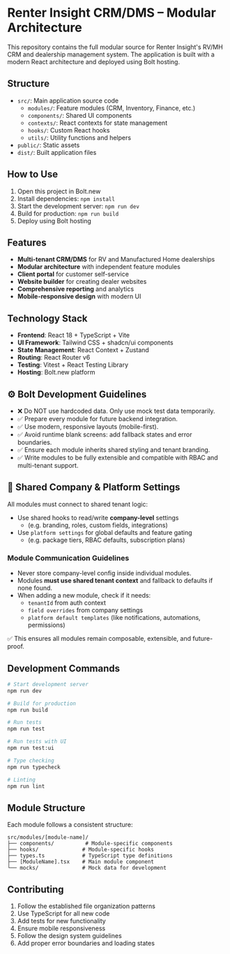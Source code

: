 # Renter Insight CRM/DMS – Modular Architecture

This repository contains the full modular source for Renter Insight's RV/MH CRM and dealership management system. The application is built with a modern React architecture and deployed using Bolt hosting.

## Structure

- `src/`: Main application source code
  - `modules/`: Feature modules (CRM, Inventory, Finance, etc.)
  - `components/`: Shared UI components
  - `contexts/`: React contexts for state management
  - `hooks/`: Custom React hooks
  - `utils/`: Utility functions and helpers
- `public/`: Static assets
- `dist/`: Built application files

## How to Use

1. Open this project in Bolt.new
2. Install dependencies: `npm install`
3. Start the development server: `npm run dev`
4. Build for production: `npm run build`
5. Deploy using Bolt hosting

## Features

- **Multi-tenant CRM/DMS** for RV and Manufactured Home dealerships
- **Modular architecture** with independent feature modules
- **Client portal** for customer self-service
- **Website builder** for creating dealer websites
- **Comprehensive reporting** and analytics
- **Mobile-responsive design** with modern UI

## Technology Stack

- **Frontend**: React 18 + TypeScript + Vite
- **UI Framework**: Tailwind CSS + shadcn/ui components
- **State Management**: React Context + Zustand
- **Routing**: React Router v6
- **Testing**: Vitest + React Testing Library
- **Hosting**: Bolt.new platform

## ⚙️ Bolt Development Guidelines

- ❌ Do NOT use hardcoded data. Only use mock test data temporarily.
- ✅ Prepare every module for future backend integration.
- ✅ Use modern, responsive layouts (mobile-first).
- ✅ Avoid runtime blank screens: add fallback states and error boundaries.
- ✅ Ensure each module inherits shared styling and tenant branding.
- ✅ Write modules to be fully extensible and compatible with RBAC and multi-tenant support.

## 🧩 Shared Company & Platform Settings

All modules must connect to shared tenant logic:

- Use shared hooks to read/write **company-level** settings
  - (e.g. branding, roles, custom fields, integrations)
- Use `platform settings` for global defaults and feature gating
  - (e.g. package tiers, RBAC defaults, subscription plans)

### Module Communication Guidelines

- Never store company-level config inside individual modules.
- Modules **must use shared tenant context** and fallback to defaults if none found.
- When adding a new module, check if it needs:
  - `tenantId` from auth context
  - `field overrides` from company settings
  - `platform default templates` (like notifications, automations, permissions)

✅ This ensures all modules remain composable, extensible, and future-proof.

## Development Commands

```bash
# Start development server
npm run dev

# Build for production
npm run build

# Run tests
npm run test

# Run tests with UI
npm run test:ui

# Type checking
npm run typecheck

# Linting
npm run lint
```

## Module Structure

Each module follows a consistent structure:

```
src/modules/[module-name]/
├── components/          # Module-specific components
├── hooks/              # Module-specific hooks
├── types.ts            # TypeScript type definitions
├── [ModuleName].tsx    # Main module component
└── mocks/              # Mock data for development
```

## Contributing

1. Follow the established file organization patterns
2. Use TypeScript for all new code
3. Add tests for new functionality
4. Ensure mobile responsiveness
5. Follow the design system guidelines
6. Add proper error boundaries and loading states